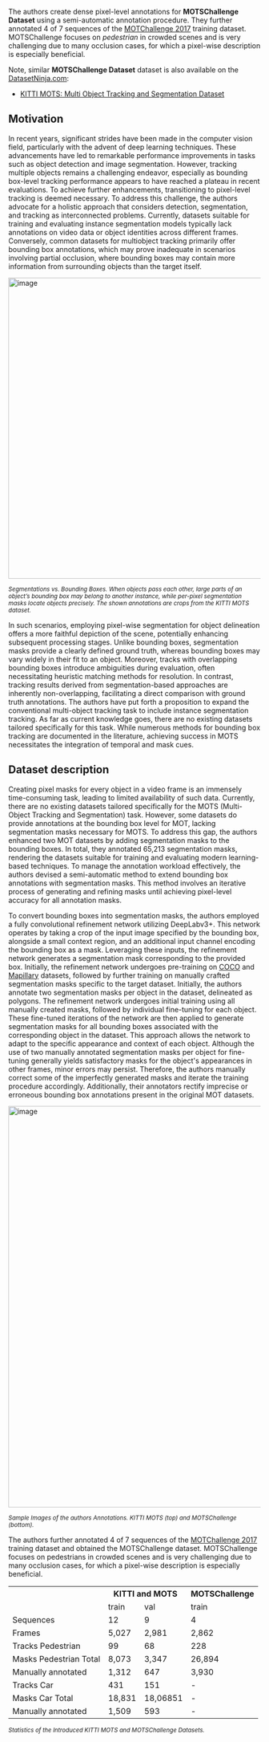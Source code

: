 The authors create dense pixel-level annotations for **MOTSChallenge Dataset** using a semi-automatic annotation procedure. They further annotated 4 of 7 sequences of the [MOTChallenge 2017](https://motchallenge.net/data/MOT17/) training dataset. MOTSChallenge focuses on *pedestrian* in crowded scenes and is very challenging due to many occlusion cases, for which a pixel-wise description is especially beneficial.

Note, similar **MOTSChallenge Dataset** dataset is also available on the [DatasetNinja.com](https://datasetninja.com/):

- [KITTI MOTS: Multi Object Tracking and Segmentation Dataset](https://datasetninja.com/kitti-mots)

## Motivation

In recent years, significant strides have been made in the computer vision field, particularly with the advent of deep learning techniques. These advancements have led to remarkable performance improvements in tasks such as object detection and image segmentation. However, tracking multiple objects remains a challenging endeavor, especially as bounding box-level tracking performance appears to have reached a plateau in recent evaluations. To achieve further enhancements, transitioning to pixel-level tracking is deemed necessary. To address this challenge, the authors advocate for a holistic approach that considers detection, segmentation, and tracking as interconnected problems. Currently, datasets suitable for training and evaluating instance segmentation models typically lack annotations on video data or object identities across different frames. Conversely, common datasets for multiobject tracking primarily offer bounding box annotations, which may prove inadequate in scenarios involving partial occlusion, where bounding boxes may contain more information from surrounding objects than the target itself.

<img src="https://github.com/dataset-ninja/kitti-mots/assets/120389559/d8f9aac1-6a7d-4da9-a13a-59e3fc23c3f7" alt="image" width="600">

<span style="font-size: smaller; font-style: italic;">Segmentations vs. Bounding Boxes. When objects pass each other, large parts of an object’s bounding box may belong to another instance, while per-pixel segmentation masks locate objects precisely. The shown annotations are crops from the KITTI MOTS dataset.</span>

In such scenarios, employing pixel-wise segmentation for object delineation offers a more faithful depiction of the scene, potentially enhancing subsequent processing stages. Unlike bounding boxes, segmentation masks provide a clearly defined ground truth, whereas bounding boxes may vary widely in their fit to an object. Moreover, tracks with overlapping bounding boxes introduce ambiguities during evaluation, often necessitating heuristic matching methods for resolution. In contrast, tracking results derived from segmentation-based approaches are inherently non-overlapping, facilitating a direct comparison with ground truth annotations. The authors have put forth a proposition to expand the conventional multi-object tracking task to include instance segmentation tracking. As far as current knowledge goes, there are no existing datasets tailored specifically for this task. While numerous methods for bounding box tracking are documented in the literature, achieving success in MOTS necessitates the integration of temporal and mask cues.

## Dataset description

Creating pixel masks for every object in a video frame is an immensely time-consuming task, leading to limited availability of such data. Currently, there are no existing datasets tailored specifically for the MOTS (Multi-Object Tracking and Segmentation) task. However, some datasets do provide annotations at the bounding box level for MOT, lacking segmentation masks necessary for MOTS. To address this gap, the authors enhanced two MOT datasets by adding segmentation masks to the bounding boxes. In total, they annotated 65,213 segmentation masks, rendering the datasets suitable for training and evaluating modern learning-based techniques. To manage the annotation workload effectively, the authors devised a semi-automatic method to extend bounding box annotations with segmentation masks. This method involves an iterative process of generating and refining masks until achieving pixel-level accuracy for all annotation masks.

To convert bounding boxes into segmentation masks, the authors employed a fully convolutional refinement network utilizing DeepLabv3+. This network operates by taking a crop of the input image specified by the bounding box, alongside a small context region, and an additional input channel encoding the bounding box as a mask. Leveraging these inputs, the refinement network generates a segmentation mask corresponding to the provided box. Initially, the refinement network undergoes pre-training on [COCO](https://cocodataset.org/#home) and [Mapillary](https://www.mapillary.com/datasets) datasets, followed by further training on manually crafted segmentation masks specific to the target dataset. Initially, the authors annotate two segmentation masks per object in the dataset, delineated as polygons. The refinement network undergoes initial training using all manually created masks, followed by individual fine-tuning for each object. These fine-tuned iterations of the network are then applied to generate segmentation masks for all bounding boxes associated with the corresponding object in the dataset. This approach allows the network to adapt to the specific appearance and context of each object. Although the use of two manually annotated segmentation masks per object for fine-tuning generally yields satisfactory masks for the object's appearances in other frames, minor errors may persist. Therefore, the authors manually correct some of the imperfectly generated masks and iterate the training procedure accordingly. Additionally, their annotators rectify imprecise or erroneous bounding box annotations present in the original MOT datasets.

<img src="https://github.com/dataset-ninja/kitti-mots/assets/120389559/0f7ae9d6-fe53-4e01-b6db-79e3e9c209cb" alt="image" width="800">

<span style="font-size: smaller; font-style: italic;">Sample Images of the authors Annotations. KITTI MOTS (top) and MOTSChallenge (bottom).</span>

The authors further annotated 4 of 7 sequences of the [MOTChallenge 2017](https://motchallenge.net/data/MOT17/) training dataset and obtained the MOTSChallenge dataset. MOTSChallenge focuses on pedestrians in crowded scenes and is very challenging due to many occlusion cases, for which a pixel-wise
description is especially beneficial.

<table>
  <tr>
    <th></th>
    <th colspan="2">KITTI and MOTS</th>
    <th>MOTSChallenge</th>
  </tr>
  <tr>
    <td></td>
    <td>train</td>
    <td>val</td>
    <td>train</td>
  </tr>
  <tr>
    <td>Sequences</td>
    <td>12</td>
    <td>9</td>
    <td>4</td>
  </tr>
  <tr>
    <td>Frames</td>
    <td>5,027</td>
    <td>2,981</td>
    <td>2,862</td>
  </tr>
  <tr>
    <td>Tracks Pedestrian</td>
    <td>99</td>
    <td>68</td>
    <td>228</td>
  </tr>
  <tr>
    <td>Masks Pedestrian Total</td>
    <td>8,073</td>
    <td>3,347</td>
    <td>26,894</td>
  </tr>
  <tr>
    <td>Manually annotated</td>
    <td>1,312</td>
    <td>647</td>
    <td>3,930</td>
  </tr>
  <tr>
    <td>Tracks Car</td>
    <td>431</td>
    <td>151</td>
    <td>-</td>
  </tr>
  <tr>
    <td>Masks Car Total</td>
    <td>18,831</td>
    <td>18,06851</td>
    <td>-</td>
  </tr>
  <tr>
    <td>Manually annotated</td>
    <td>1,509</td>
    <td>593</td>
    <td>-</td>
  </tr>

</table>

<span style="font-size: smaller; font-style: italic;">Statistics of the Introduced KITTI MOTS and MOTSChallenge Datasets.</span>


